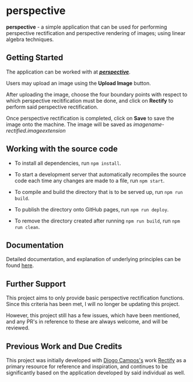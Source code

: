 # perspective
**perspective** - a simple application that can be used for performing perspective rectification and perspective rendering of images; using linear algebra techniques. 

## Getting Started
The application can be worked with at ***<a href = "https://tazzzzzzz.github.io/perspective/">perspective</a>***.

Users may upload an image using the **Upload Image** button.

After uploading the image, choose the four boundary points with respect to which perspective recitification must be done, and click on **Rectify** to perform said perspective rectification.

Once perspective rectification is completed, click on **Save** to save the image onto the machine. The image will be saved as _imagename-rectified.imageextension_ 

## Working with the source code
* To install all dependencies, run `npm install`.

* To start a development server that automatically recompiles the source code each time any changes are made to a file, run  `npm start`.

* To compile and build the directory that is to be served up, run `npm run build`.
  
* To publish the directory onto GitHub pages, run `npm run deploy`.

*  To remove the directory created after running `npm run build`, run `npm run clean`.

## Documentation
Detailed documentation, and explanation of underlying principles can be found [here](perspective.pdf).


## Further Support
This project aims to only provide basic perspective rectification functions. Since this criteria has been met, I will no longer be updating this project.

However, this project still has a few issues, which have been mentioned, and any PR's in reference to these are always welcome, and will be reviewed.

## Previous Work and Due Credits
This project was initially developed with <a href = "https://github.com/diogocampos">Diogo Campos's</a> work <a href = "https://github.com/diogocampos/rectify">Rectify</a> as a primary resource for reference and inspiration, and continues to be significantly based on the application developed by said individual as well. 
